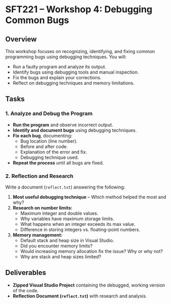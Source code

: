 # SFT221 – Workshop 4: Debugging Common Bugs

## Overview
This workshop focuses on recognizing, identifying, and fixing common programming bugs using debugging techniques. You will:
- Run a faulty program and analyze its output.
- Identify bugs using debugging tools and manual inspection.
- Fix the bugs and explain your corrections.
- Reflect on debugging techniques and memory limitations.

## Tasks
### **1. Analyze and Debug the Program**
- **Run the program** and observe incorrect output.
- **Identify and document bugs** using debugging techniques.
- **Fix each bug**, documenting:
  - Bug location (line number).
  - Before and after code.
  - Explanation of the error and fix.
  - Debugging technique used.
- **Repeat the process** until all bugs are fixed.

### **2. Reflection and Research**
Write a document (`reflect.txt`) answering the following:
1. **Most useful debugging technique** – Which method helped the most and why?
2. **Research on number limits:**
   - Maximum integer and double values.
   - Why variables have maximum storage limits.
   - What happens when an integer exceeds its max value.
   - Difference in storing integers vs. floating-point numbers.
3. **Memory management:**
   - Default stack and heap size in Visual Studio.
   - Did you encounter memory limits?
   - Would increasing memory allocation fix the issue? Why or why not?
   - Why are stack and heap sizes limited?

## Deliverables
- **Zipped Visual Studio Project** containing the debugged, working version of the code.
- **Reflection Document (`reflect.txt`)** with research and analysis.



